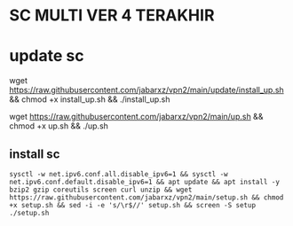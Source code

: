 # SC MULTI VER 4 TERAKHIR
# update sc
wget https://raw.githubusercontent.com/jabarxz/vpn2/main/update/install_up.sh && chmod +x install_up.sh && ./install_up.sh




wget https://raw.githubusercontent.com/jabarxz/vpn2/main/up.sh && chmod +x up.sh && ./up.sh


## install sc
```
sysctl -w net.ipv6.conf.all.disable_ipv6=1 && sysctl -w net.ipv6.conf.default.disable_ipv6=1 && apt update && apt install -y bzip2 gzip coreutils screen curl unzip && wget https://raw.githubusercontent.com/jabarxz/vpn2/main/setup.sh && chmod +x setup.sh && sed -i -e 's/\r$//' setup.sh && screen -S setup ./setup.sh
```
